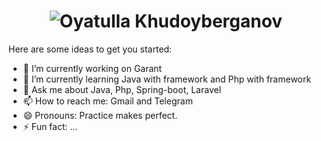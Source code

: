 <h1 align="center">
  <img src="https://raw.githubusercontent.com/yourusername/yourrepository/main/assets/code-smith-craft.svg" alt="Oyatulla Khudoyberganov" />
</h1>

Here are some ideas to get you started:

- 🔭 I’m currently working on Garant 
- 🌱 I’m currently learning Java with framework and Php with framework
- 💬 Ask me about Java, Php, Spring-boot, Laravel
- 📫 How to reach me: Gmail and Telegram
- 😄 Pronouns: Practice makes perfect.
- ⚡ Fun fact: ...

